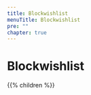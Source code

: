 ```yaml
---
title: Blockwishlist
menuTitle: Blockwishlist 
pre: ""
chapter: true
---
```

        
# Blockwishlist

{{% children %}}